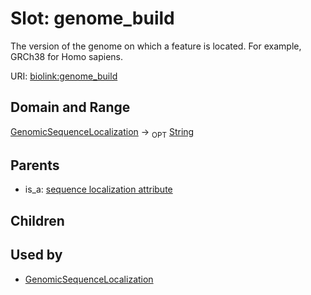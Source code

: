 
# Slot: genome_build


The version of the genome on which a feature is located. For example, GRCh38 for Homo sapiens.

URI: [biolink:genome_build](https://w3id.org/biolink/vocab/genome_build)


## Domain and Range

[GenomicSequenceLocalization](GenomicSequenceLocalization.md) ->  <sub>OPT</sub>
 [String](types/String.md)

## Parents

 *  is_a: [sequence localization attribute](sequence_localization_attribute.md)

## Children


## Used by

 * [GenomicSequenceLocalization](GenomicSequenceLocalization.md)

